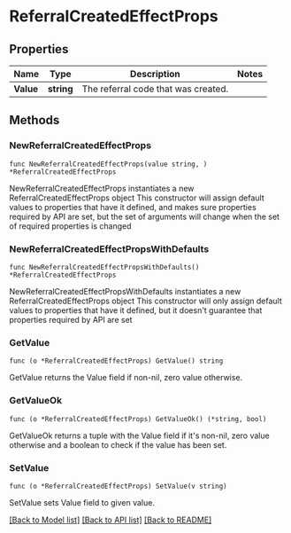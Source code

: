 # ReferralCreatedEffectProps

## Properties

Name | Type | Description | Notes
------------ | ------------- | ------------- | -------------
**Value** | **string** | The referral code that was created. | 

## Methods

### NewReferralCreatedEffectProps

`func NewReferralCreatedEffectProps(value string, ) *ReferralCreatedEffectProps`

NewReferralCreatedEffectProps instantiates a new ReferralCreatedEffectProps object
This constructor will assign default values to properties that have it defined,
and makes sure properties required by API are set, but the set of arguments
will change when the set of required properties is changed

### NewReferralCreatedEffectPropsWithDefaults

`func NewReferralCreatedEffectPropsWithDefaults() *ReferralCreatedEffectProps`

NewReferralCreatedEffectPropsWithDefaults instantiates a new ReferralCreatedEffectProps object
This constructor will only assign default values to properties that have it defined,
but it doesn't guarantee that properties required by API are set

### GetValue

`func (o *ReferralCreatedEffectProps) GetValue() string`

GetValue returns the Value field if non-nil, zero value otherwise.

### GetValueOk

`func (o *ReferralCreatedEffectProps) GetValueOk() (*string, bool)`

GetValueOk returns a tuple with the Value field if it's non-nil, zero value otherwise
and a boolean to check if the value has been set.

### SetValue

`func (o *ReferralCreatedEffectProps) SetValue(v string)`

SetValue sets Value field to given value.



[[Back to Model list]](../README.md#documentation-for-models) [[Back to API list]](../README.md#documentation-for-api-endpoints) [[Back to README]](../README.md)


